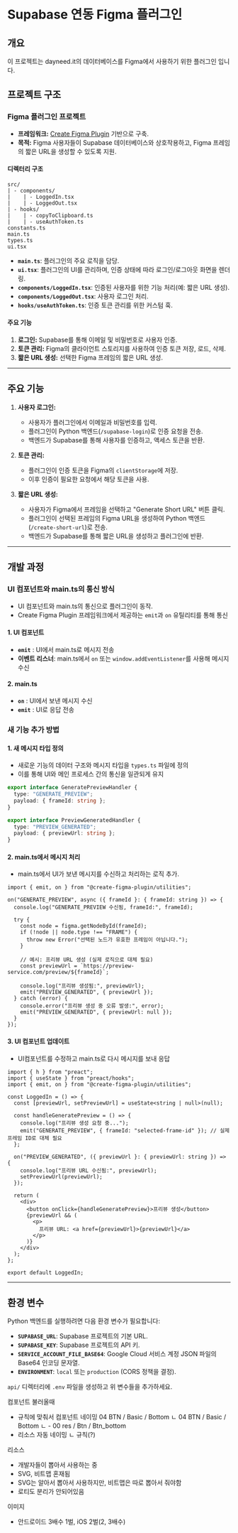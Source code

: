 # Supabase 연동 Figma 플러그인

## 개요

이 프로젝트는 dayneed.it의 데이터베이스를 Figma에서 사용하기 위한 플러그인 입니다.

## 프로젝트 구조

### **Figma 플러그인 프로젝트**

- **프레임워크:** [Create Figma Plugin](https://yuanqing.github.io/create-figma-plugin/) 기반으로 구축.
- **목적:** Figma 사용자들이 Supabase 데이터베이스와 상호작용하고, Figma 프레임의 짧은 URL을 생성할 수 있도록 지원.

#### **디렉터리 구조**

```
src/
| - components/
|    | - LoggedIn.tsx
|    | - LoggedOut.tsx
| - hooks/
|    | - copyToClipboard.ts
|    | - useAuthToken.ts
constants.ts
main.ts
types.ts
ui.tsx
```

- **`main.ts`**: 플러그인의 주요 로직을 담당.
- **`ui.tsx`**: 플러그인의 UI를 관리하며, 인증 상태에 따라 로그인/로그아웃 화면을 렌더링.
- **`components/LoggedIn.tsx`**: 인증된 사용자를 위한 기능 처리(예: 짧은 URL 생성).
- **`components/LoggedOut.tsx`**: 사용자 로그인 처리.
- **`hooks/useAuthToken.ts`**: 인증 토큰 관리를 위한 커스텀 훅.

#### **주요 기능**

1. **로그인:** Supabase를 통해 이메일 및 비밀번호로 사용자 인증.
2. **토큰 관리:** Figma의 클라이언트 스토리지를 사용하여 인증 토큰 저장, 로드, 삭제.
3. **짧은 URL 생성:** 선택한 Figma 프레임의 짧은 URL 생성.

---

## 주요 기능

1. **사용자 로그인:**

   - 사용자가 플러그인에서 이메일과 비밀번호를 입력.
   - 플러그인이 Python 백엔드(`/supabase-login`)로 인증 요청을 전송.
   - 백엔드가 Supabase를 통해 사용자를 인증하고, 액세스 토큰을 반환.

2. **토큰 관리:**

   - 플러그인이 인증 토큰을 Figma의 `clientStorage`에 저장.
   - 이후 인증이 필요한 요청에서 해당 토큰을 사용.

3. **짧은 URL 생성:**

   - 사용자가 Figma에서 프레임을 선택하고 "Generate Short URL" 버튼 클릭.
   - 플러그인이 선택된 프레임의 Figma URL을 생성하여 Python 백엔드(`/create-short-url`)로 전송.
   - 백엔드가 Supabase를 통해 짧은 URL을 생성하고 플러그인에 반환.

---

## 개발 과정

### **UI 컴포넌트와 main.ts**의 통신 방식

- UI 컴포넌트와 main.ts의 통신으로 플러그인이 동작.
- Create Figma Plugin 프레임워크에서 제공하는 `emit`과 `on` 유틸리티를 통해 통신

#### 1. UI 컴포넌트

- **`emit`** : UI에서 main.ts로 메시지 전송
- **이벤트 리스너**: main.ts에서 `on` 또는 `window.addEventListener`를 사용해 메시지 수신

#### 2. main.ts

- **`on`** : UI에서 보낸 메시지 수신
- **`emit`** : UI로 응답 전송

### 새 기능 추가 방법

#### 1. 새 메시지 타입 정의

- 새로운 기능의 데이터 구조와 메시지 타입을 `types.ts` 파일에 정의
- 이를 통해 UI와 메인 프로세스 간의 통신을 일관되게 유지

```typescript
export interface GeneratePreviewHandler {
  type: "GENERATE_PREVIEW";
  payload: { frameId: string };
}

export interface PreviewGeneratedHandler {
  type: "PREVIEW_GENERATED";
  payload: { previewUrl: string };
}
```

#### 2. main.ts에서 메시지 처리

- main.ts에서 UI가 보낸 메시지를 수신하고 처리하는 로직 추가.

```
import { emit, on } from "@create-figma-plugin/utilities";

on("GENERATE_PREVIEW", async ({ frameId }: { frameId: string }) => {
  console.log("GENERATE_PREVIEW 수신됨, frameId:", frameId);

  try {
    const node = figma.getNodeById(frameId);
    if (!node || node.type !== "FRAME") {
      throw new Error("선택된 노드가 유효한 프레임이 아닙니다.");
    }

    // 예시: 프리뷰 URL 생성 (실제 로직으로 대체 필요)
    const previewUrl = `https://preview-service.com/preview/${frameId}`;

    console.log("프리뷰 생성됨:", previewUrl);
    emit("PREVIEW_GENERATED", { previewUrl });
  } catch (error) {
    console.error("프리뷰 생성 중 오류 발생:", error);
    emit("PREVIEW_GENERATED", { previewUrl: null });
  }
});
```

#### 3. UI 컴포넌트 업데이트

- UI컴포넌트를 수정하고 main.ts로 다시 메시지를 보내 응답

```
import { h } from "preact";
import { useState } from "preact/hooks";
import { emit, on } from "@create-figma-plugin/utilities";

const LoggedIn = () => {
  const [previewUrl, setPreviewUrl] = useState<string | null>(null);

  const handleGeneratePreview = () => {
    console.log("프리뷰 생성 요청 중...");
    emit("GENERATE_PREVIEW", { frameId: "selected-frame-id" }); // 실제 프레임 ID로 대체 필요
  };

  on("PREVIEW_GENERATED", ({ previewUrl }: { previewUrl: string }) => {
    console.log("프리뷰 URL 수신됨:", previewUrl);
    setPreviewUrl(previewUrl);
  });

  return (
    <div>
      <button onClick={handleGeneratePreview}>프리뷰 생성</button>
      {previewUrl && (
        <p>
          프리뷰 URL: <a href={previewUrl}>{previewUrl}</a>
        </p>
      )}
    </div>
  );
};

export default LoggedIn;
```

---

## 환경 변수

Python 백엔드를 실행하려면 다음 환경 변수가 필요합니다:

- **`SUPABASE_URL`**: Supabase 프로젝트의 기본 URL.
- **`SUPABASE_KEY`**: Supabase 프로젝트의 API 키.
- **`SERVICE_ACCOUNT_FILE_BASE64`**: Google Cloud 서비스 계정 JSON 파일의 Base64 인코딩 문자열.
- **`ENVIRONMENT`**: `local` 또는 `production` (CORS 정책을 결정).

`api/` 디렉터리에 `.env` 파일을 생성하고 위 변수들을 추가하세요.

컴포넌트 불러올때

- 규칙에 맞춰서 컴포넌트 네이밍
  04 BTN / Basic / Bottom
  ㄴ 04 BTN / Basic / Bottom
  ㄴ - 00 res / Btn / Btn_bottom
- 리소스 자동 네이밍
  ㄴ 규칙(?)

리소스

- 개발자들이 뽑아서 사용하는 중
- SVG, 비트맵 혼재됨
- SVG는 알아서 뽑아서 사용하지만, 비트맵은 따로 뽑아서 줘야함
- 로티도 분리가 안되어있음

이미지

- 안드로이드 3배수 1벌, iOS 2벌(2, 3배수)
